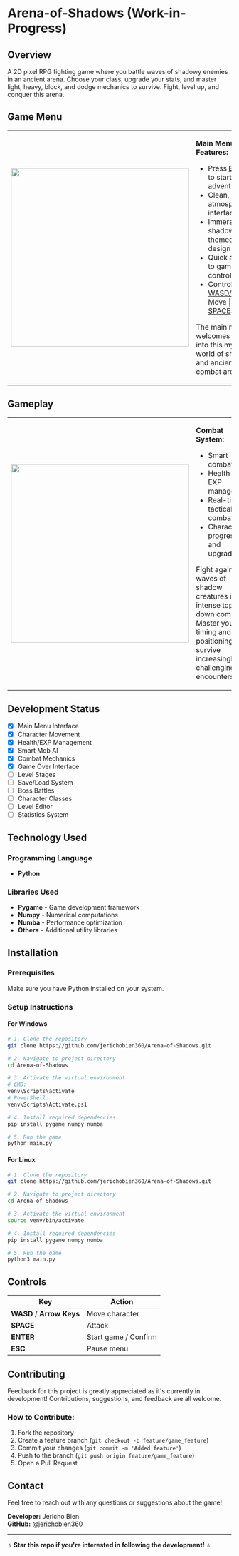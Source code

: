 # Arena-of-Shadows (Work-in-Progress)

## Overview
A 2D pixel RPG fighting game where you battle waves of shadowy enemies in an ancient arena. Choose your class, upgrade your stats, and master light, heavy, block, and dodge mechanics to survive. Fight, level up, and conquer this arena.

## Game Menu
<table>
<tr>
<td><img src="https://github.com/user-attachments/assets/e83f3b14-a1fe-48d8-853d-26af6f9f8f3c" width="400"></td>
<td>

**Main Menu Features:**
- Press <ins><b>ENTER</b></ins> to start your adventure
- Clean, atmospheric interface
- Immersive shadow-themed design
- Quick access to game controls
- Control Keys: <ins>WASD/Arrows</ins>: Move | <ins>SPACE</ins>: Attack

The main menu welcomes players into this mystical world of shadows and ancient combat arenas.

</td>
</tr>
</table>

## Gameplay
<table>
<tr>
<td><img src="https://github.com/user-attachments/assets/ea5bfb26-d053-4861-a2e2-3e4f682a8fa4" width="400"></td>
<td>

**Combat System:**
- Smart combative AI
- Health and EXP management
- Real-time tactical combat
- Character progression and upgrades

Fight against waves of shadow creatures in intense top-down combat. Master your timing and positioning to survive increasingly challenging encounters!

</td>
</tr>
</table>

## Development Status
- [x] Main Menu Interface
- [x] Character Movement
- [x] Health/EXP Management
- [x] Smart Mob AI
- [x] Combat Mechanics
- [x] Game Over Interface
- [ ] Level Stages
- [ ] Save/Load System
- [ ] Boss Battles
- [ ] Character Classes
- [ ] Level Editor
- [ ] Statistics System

## Technology Used

### Programming Language
- **Python**

### Libraries Used
- **Pygame** - Game development framework
- **Numpy** - Numerical computations
- **Numba** - Performance optimization
- **Others** - Additional utility libraries

## Installation

### Prerequisites
Make sure you have Python installed on your system.

### Setup Instructions
#### For Windows
```bash
# 1. Clone the repository
git clone https://github.com/jerichobien360/Arena-of-Shadows.git

# 2. Navigate to project directory
cd Arena-of-Shadows

# 3. Activate the virtual environment
# CMD:
venv\Scripts\activate
# PowerShell:
venv\Scripts\Activate.ps1

# 4. Install required dependencies
pip install pygame numpy numba

# 5. Run the game
python main.py
```

#### For Linux
```bash
# 1. Clone the repository
git clone https://github.com/jerichobien360/Arena-of-Shadows.git

# 2. Navigate to project directory
cd Arena-of-Shadows

# 3. Activate the virtual environment
source venv/bin/activate

# 4. Install required dependencies
pip install pygame numpy numba

# 5. Run the game
python3 main.py
```

## Controls
| Key | Action |
|-----|--------|
| **WASD** / **Arrow Keys** | Move character |
| **SPACE** | Attack |
| **ENTER** | Start game / Confirm |
| **ESC** | Pause menu |

## Contributing
Feedback for this project is greatly appreciated as it's currently in development! Contributions, suggestions, and feedback are all welcome. 

### How to Contribute:
1. Fork the repository
2. Create a feature branch (`git checkout -b feature/game_feature`)
3. Commit your changes (`git commit -m 'Added feature'`)
4. Push to the branch (`git push origin feature/game_feature`)
5. Open a Pull Request

## Contact
Feel free to reach out with any questions or suggestions about the game!

**Developer:** Jericho Bien  
**GitHub:** [@jerichobien360](https://github.com/jerichobien360)

---
⭐ **Star this repo if you're interested in following the development!** ⭐

